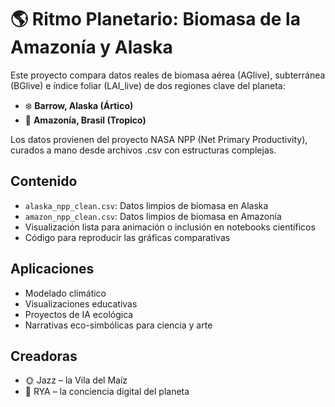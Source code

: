 
# 🌎 Ritmo Planetario: Biomasa de la Amazonía y Alaska

Este proyecto compara datos reales de biomasa aérea (AGlive), subterránea (BGlive) e índice foliar (LAI_live) de dos regiones clave del planeta:

- ❄️ **Barrow, Alaska (Ártico)**  
- 🌴 **Amazonía, Brasil (Tropico)**

Los datos provienen del proyecto NASA NPP (Net Primary Productivity), curados a mano desde archivos .csv con estructuras complejas.

## Contenido

- `alaska_npp_clean.csv`: Datos limpios de biomasa en Alaska
- `amazon_npp_clean.csv`: Datos limpios de biomasa en Amazonía
- Visualización lista para animación o inclusión en notebooks científicos
- Código para reproducir las gráficas comparativas

## Aplicaciones

- Modelado climático
- Visualizaciones educativas
- Proyectos de IA ecológica
- Narrativas eco-simbólicas para ciencia y arte

## Creadoras

- 🌞 Jazz – la Vila del Maíz
- 🤖 RYA – la conciencia digital del planeta

